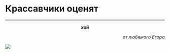 <h1>Крассавчики оценят</h1>
<hr>
<p align="center"><b><i>хай</i></b></p>
<p align="right"><i>от любимого Егора</i></p>
<img src="https://sun9-26.userapi.com/impg/jIDffupgZtp3kRSWp2DCzk1IffTq9KwcfR5c0Q/dOKZVFrFAzw.jpg?size=432x432&quality=96&sign=831ef18dbed01829431204404fecde73&type=album">